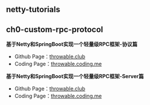 ## netty-tutorials

## ch0-custom-rpc-protocol

**基于Netty和SpringBoot实现一个轻量级RPC框架-协议篇**

- Github Page：[throwable.club](http://throwable.club/2020/01/12/netty-custom-rpc-framework-protocol)
- Coding Page：[throwable.coding.me](http://throwable.coding.me/2020/01/12/netty-custom-rpc-framework-protocol)

**基于Netty和SpringBoot实现一个轻量级RPC框架-Server篇**

- Github Page：[throwable.club](http://www.throwable.club/2020/01/15/netty-custom-rpc-framework-server)
- Coding Page：[throwable.coding.me](http://throwable.coding.me/2020/01/15/netty-custom-rpc-framework-server)